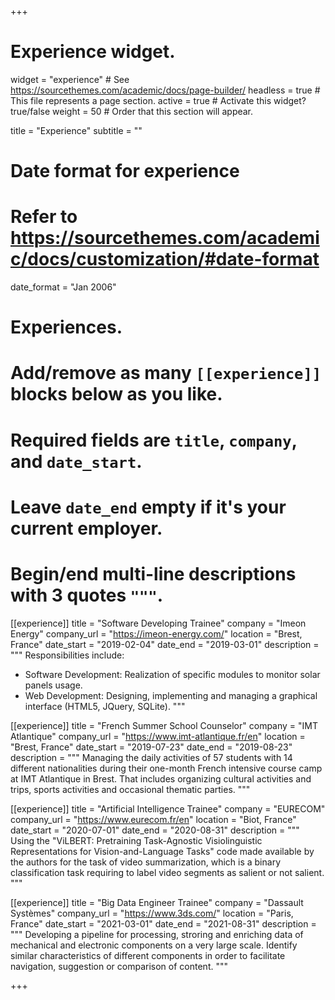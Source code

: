 +++
# Experience widget.
widget = "experience"  # See https://sourcethemes.com/academic/docs/page-builder/
headless = true  # This file represents a page section.
active = true  # Activate this widget? true/false
weight = 50  # Order that this section will appear.

title = "Experience"
subtitle = ""

# Date format for experience
#   Refer to https://sourcethemes.com/academic/docs/customization/#date-format
date_format = "Jan 2006"

# Experiences.
#   Add/remove as many `[[experience]]` blocks below as you like.
#   Required fields are `title`, `company`, and `date_start`.
#   Leave `date_end` empty if it's your current employer.
#   Begin/end multi-line descriptions with 3 quotes `"""`.
[[experience]]
  title = "Software Developing Trainee"
  company = "Imeon Energy"
  company_url = "https://imeon-energy.com/"
  location = "Brest, France"
  date_start = "2019-02-04"
  date_end = "2019-03-01"
  description = """
  Responsibilities include:
  
  * Software Development: Realization of specific modules to monitor solar panels usage.
  * Web Development: Designing, implementing and managing a graphical interface (HTML5, JQuery, SQLite).
  """

[[experience]]
  title = "French Summer School Counselor"
  company = "IMT Atlantique"
  company_url = "https://www.imt-atlantique.fr/en"
  location = "Brest, France"
  date_start = "2019-07-23"
  date_end = "2019-08-23"
  description = """
  Managing the daily activities of 57 students with 14 different nationalities during their one-month French intensive course camp at IMT Atlantique in Brest. That includes organizing cultural activities and trips, sports activities and occasional thematic parties.
  """

[[experience]]
  title = "Artificial Intelligence Trainee"
  company = "EURECOM"
  company_url = "https://www.eurecom.fr/en"
  location = "Biot, France"
  date_start = "2020-07-01"
  date_end = "2020-08-31"
  description = """
  Using the "ViLBERT: Pretraining Task-Agnostic Visiolinguistic Representations for Vision-and-Language Tasks" code made available by the authors for the task of video summarization, which is a binary classification task requiring to label video segments as salient or not salient.
  """

[[experience]]
  title = "Big Data Engineer Trainee"
  company = "Dassault Systèmes"
  company_url = "https://www.3ds.com/"
  location = "Paris, France"
  date_start = "2021-03-01"
  date_end = "2021-08-31"
  description = """
  Developing a pipeline for processing, stroring and enriching data of mechanical and electronic components on a very large scale. Identify similar characteristics of different components in order to facilitate navigation, suggestion or comparison of content.
  """

+++
